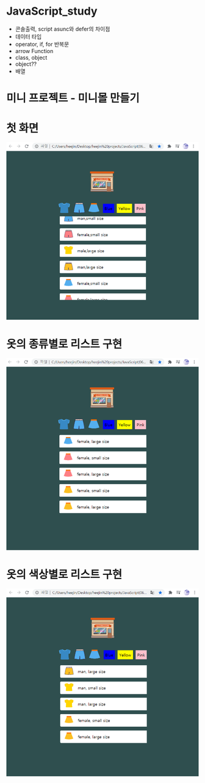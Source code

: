 # JavaScript_study
- 콘솔출력, script asunc와 defer의 차이점
- 데이터 타입
- operator, if, for 반복문
- arrow Function
- class, object
- object??
- 배열


# 미니 프로젝트 - 미니몰 만들기  
# 첫 화면  
![mini](./imgs/main.PNG)  

# 옷의 종류별로 리스트 구현   
![mini](./imgs/kinds.PNG)   

# 옷의 색상별로 리스트 구현   
![mini](./imgs/color.PNG) 
